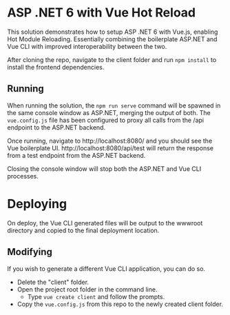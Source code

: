 # ASP .NET 6 with Vue Hot Reload

This solution demonstrates how to setup ASP .NET 6 with Vue.js, enabling Hot Module Reloading. Essentially combining the boilerplate ASP.NET and Vue CLI with improved interoperability between the two.

After cloning the repo, navigate to the client folder and run `npm install` to install the frontend dependencies.

## Running

When running the solution, the `npm run serve` command will be spawned in the same console window as ASP.NET, merging the output of both. The `vue.config.js` file has been configured to proxy all calls from the /api endpoint to the ASP.NET backend.

Once running, navigate to http://localhost:8080/ and you should see the Vue boilerplate UI. http://localhost:8080/api/test will return the response from a test endpoint from the ASP.NET backend.

Closing the console window will stop both the ASP.NET and Vue CLI processes. 

# Deploying

On deploy, the Vue CLI generated files will be output to the wwwroot directory and copied to the final deployment location. 

## Modifying

If you wish to generate a different Vue CLI application, you can do so.
 
- Delete the "client" folder.
- Open the project root folder in the command line. 
  - Type `vue create client` and follow the prompts.
- Copy the `vue.config.js` from this repo to the newly created client folder.